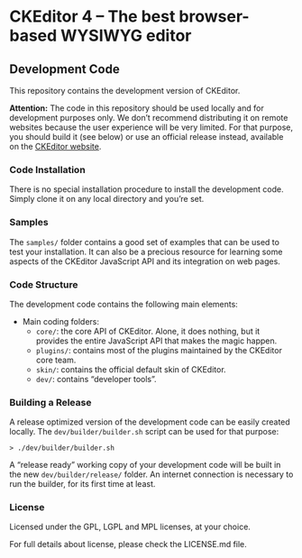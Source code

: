 CKEditor 4 – The best browser-based WYSIWYG editor
==================================================

## Development Code

This repository contains the development version of CKEditor.

**Attention:** The code in this repository should be used locally and for development purposes only.
We don’t recommend distributing it on remote websites because the user experience will be very limited.
For that purpose, you should build it (see below) or use an official release instead,
available on the [CKEditor website](http://ckeditor.com).

### Code Installation

There is no special installation procedure to install the development code.
Simply clone it on any local directory and you’re set.

### Samples

The `samples/` folder contains a good set of examples that can be used
to test your installation. It can also be a precious resource for learning
some aspects of the CKEditor JavaScript API and its integration on web pages.

### Code Structure

The development code contains the following main elements:

  - Main coding folders:
    - `core/`: the core API of CKEditor. Alone, it does nothing, but
    it provides the entire JavaScript API that makes the magic happen.
    - `plugins/`: contains most of the plugins maintained by the CKEditor core team.
    - `skin/`: contains the official default skin of CKEditor.
    - `dev/`: contains “developer tools”.

### Building a Release

A release optimized version of the development code can be easily created locally.
The `dev/builder/builder.sh` script can be used for that purpose:

	> ./dev/builder/builder.sh

A “release ready” working copy of your development code will be built in the new `dev/builder/release/` folder.
An internet connection is necessary to run the builder, for its first time at least.

### License

Licensed under the GPL, LGPL and MPL licenses, at your choice.

For full details about license, please check the LICENSE.md file.
